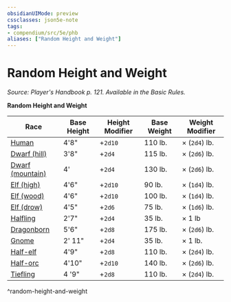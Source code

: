 ```yaml
---
obsidianUIMode: preview
cssclasses: json5e-note
tags:
- compendium/src/5e/phb
aliases: ["Random Height and Weight"]
---
```

# Random Height and Weight
*Source: Player's Handbook p. 121. Available in the Basic Rules.* 

**Random Height and Weight**

| Race | Base Height | Height Modifier | Base Weight | Weight Modifier |
|------|-------------|-----------------|-------------|-----------------|
| [Human](/2-Mechanics/CLI/races/human.md) | 4'8" | +`2d10` | 110 lb. | × (`2d4`) lb. |
| [Dwarf (hill)](/2-Mechanics/CLI/races/dwarf-hill.md) | 3'8" | +`2d4` | 115 lb. | × (`2d6`) lb. |
| [Dwarf (mountain)](/2-Mechanics/CLI/races/dwarf-mountain.md) | 4' | +`2d4` | 130 lb. | × (`2d6`) lb. |
| [Elf (high)](/2-Mechanics/CLI/races/elf-high.md) | 4'6" | +`2d10` | 90 lb. | × (`1d4`) lb. |
| [Elf (wood)](/2-Mechanics/CLI/races/elf-wood.md) | 4'6" | +`2d10` | 100 lb. | × (`1d4`) lb. |
| [Elf (drow)](/2-Mechanics/CLI/races/elf-drow.md) | 4'5" | +`2d6` | 75 lb. | × (`1d6`) lb. |
| [Halfling](/2-Mechanics/CLI/races/halfling.md) | 2'7" | +`2d4` | 35 lb. | × 1 lb |
| [Dragonborn](/2-Mechanics/CLI/races/dragonborn.md) | 5'6" | +`2d8` | 175 lb. | × (`2d6`) lb. |
| [Gnome](/2-Mechanics/CLI/races/gnome.md) | 2' 11" | +`2d4` | 35 lb. | × 1 lb. |
| [Half-elf](/2-Mechanics/CLI/races/half-elf.md) | 4'9" | +`2d8` | 110 lb. | × (`2d4`) lb. |
| [Half-orc](/2-Mechanics/CLI/races/half-orc.md) | 4'10" | +`2d10` | 140 lb. | × (`2d6`) lb. |
| [Tiefling](/2-Mechanics/CLI/races/tiefling.md) | 4 '9" | +`2d8` | 110 lb. | × (`2d4`) lb. |
^random-height-and-weight